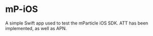 # mP-iOS
A simple Swift app used to test the mParticle iOS SDK. ATT has been implemented, as well as APN. 
